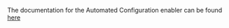 The documentation for the Automated Configuration enabler can be found [here](https://assist-iot-enablers-documentation.readthedocs.io/en/latest/index.html) 